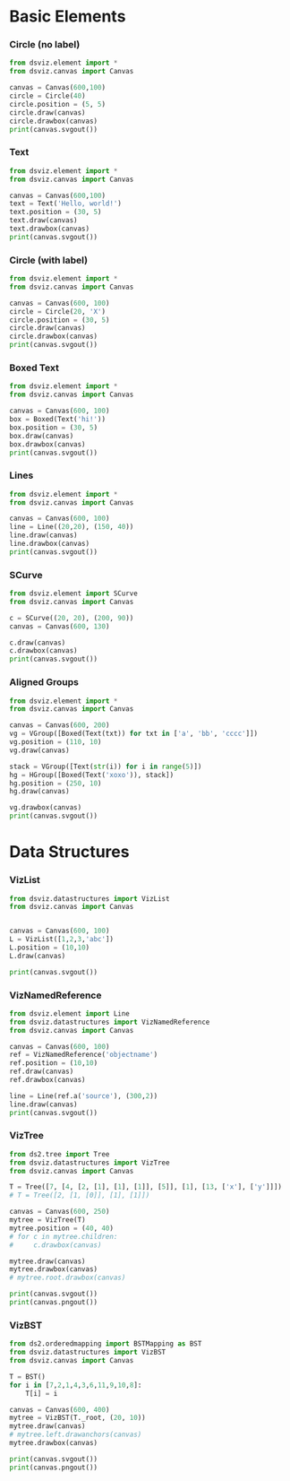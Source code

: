 # Basic Elements

### Circle (no label)

```python {cmd output="html" hide}
from dsviz.element import *
from dsviz.canvas import Canvas

canvas = Canvas(600,100)
circle = Circle(40)
circle.position = (5, 5)
circle.draw(canvas)
circle.drawbox(canvas)
print(canvas.svgout())
```

### Text

```python {cmd output="html" hide}
from dsviz.element import *
from dsviz.canvas import Canvas

canvas = Canvas(600,100)
text = Text('Hello, world!')
text.position = (30, 5)
text.draw(canvas)
text.drawbox(canvas)
print(canvas.svgout())
```

### Circle (with label)

```python {cmd output="html" hide}
from dsviz.element import *
from dsviz.canvas import Canvas

canvas = Canvas(600, 100)
circle = Circle(20, 'X')
circle.position = (30, 5)
circle.draw(canvas)
circle.drawbox(canvas)
print(canvas.svgout())
```

### Boxed Text

```python {cmd output="html" hide}
from dsviz.element import *
from dsviz.canvas import Canvas

canvas = Canvas(600, 100)
box = Boxed(Text('hi!'))
box.position = (30, 5)
box.draw(canvas)
box.drawbox(canvas)
print(canvas.svgout())
```

### Lines

```python {cmd output="html" hide}
from dsviz.element import *
from dsviz.canvas import Canvas

canvas = Canvas(600, 100)
line = Line((20,20), (150, 40))
line.draw(canvas)
line.drawbox(canvas)
print(canvas.svgout())
```


### SCurve

```python {cmd output="html" hide}
from dsviz.element import SCurve
from dsviz.canvas import Canvas

c = SCurve((20, 20), (200, 90))
canvas = Canvas(600, 130)

c.draw(canvas)
c.drawbox(canvas)
print(canvas.svgout())
```


### Aligned Groups

```python {cmd output="html" hide}
from dsviz.element import *
from dsviz.canvas import Canvas

canvas = Canvas(600, 200)
vg = VGroup([Boxed(Text(txt)) for txt in ['a', 'bb', 'cccc']])
vg.position = (110, 10)
vg.draw(canvas)

stack = VGroup([Text(str(i)) for i in range(5)])
hg = HGroup([Boxed(Text('xoxo')), stack])
hg.position = (250, 10)
hg.draw(canvas)

vg.drawbox(canvas)
print(canvas.svgout())
```

# Data Structures

### VizList

```python {cmd output="html" hide}
from dsviz.datastructures import VizList
from dsviz.canvas import Canvas


canvas = Canvas(600, 100)
L = VizList([1,2,3,'abc'])
L.position = (10,10)
L.draw(canvas)

print(canvas.svgout())
```

### VizNamedReference

```python {cmd output="html" hide}
from dsviz.element import Line
from dsviz.datastructures import VizNamedReference
from dsviz.canvas import Canvas

canvas = Canvas(600, 100)
ref = VizNamedReference('objectname')
ref.position = (10,10)
ref.draw(canvas)
ref.drawbox(canvas)

line = Line(ref.a('source'), (300,2))
line.draw(canvas)
print(canvas.svgout())
```

### VizTree

```python {cmd output="html" hide}
from ds2.tree import Tree
from dsviz.datastructures import VizTree
from dsviz.canvas import Canvas

T = Tree([7, [4, [2, [1], [1], [1]], [5]], [1], [13, ['x'], ['y']]])
# T = Tree([2, [1, [0]], [1], [1]])

canvas = Canvas(600, 250)
mytree = VizTree(T)
mytree.position = (40, 40)
# for c in mytree.children:
#     c.drawbox(canvas)

mytree.draw(canvas)
mytree.drawbox(canvas)
# mytree.root.drawbox(canvas)

print(canvas.svgout())
print(canvas.pngout())
```



### VizBST

```python {cmd output="html" hide}
from ds2.orderedmapping import BSTMapping as BST
from dsviz.datastructures import VizBST
from dsviz.canvas import Canvas

T = BST()
for i in [7,2,1,4,3,6,11,9,10,8]:
    T[i] = i

canvas = Canvas(600, 400)
mytree = VizBST(T._root, (20, 10))
mytree.draw(canvas)
# mytree.left.drawanchors(canvas)
mytree.drawbox(canvas)

print(canvas.svgout())
print(canvas.pngout())
```
